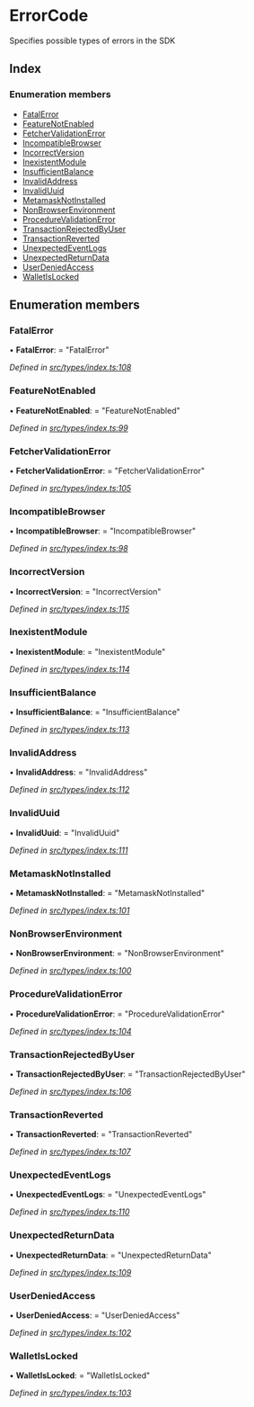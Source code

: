 # ErrorCode

Specifies possible types of errors in the SDK

## Index

### Enumeration members

* [FatalError](_types_index_.errorcode.md#fatalerror)
* [FeatureNotEnabled](_types_index_.errorcode.md#featurenotenabled)
* [FetcherValidationError](_types_index_.errorcode.md#fetchervalidationerror)
* [IncompatibleBrowser](_types_index_.errorcode.md#incompatiblebrowser)
* [IncorrectVersion](_types_index_.errorcode.md#incorrectversion)
* [InexistentModule](_types_index_.errorcode.md#inexistentmodule)
* [InsufficientBalance](_types_index_.errorcode.md#insufficientbalance)
* [InvalidAddress](_types_index_.errorcode.md#invalidaddress)
* [InvalidUuid](_types_index_.errorcode.md#invaliduuid)
* [MetamaskNotInstalled](_types_index_.errorcode.md#metamasknotinstalled)
* [NonBrowserEnvironment](_types_index_.errorcode.md#nonbrowserenvironment)
* [ProcedureValidationError](_types_index_.errorcode.md#procedurevalidationerror)
* [TransactionRejectedByUser](_types_index_.errorcode.md#transactionrejectedbyuser)
* [TransactionReverted](_types_index_.errorcode.md#transactionreverted)
* [UnexpectedEventLogs](_types_index_.errorcode.md#unexpectedeventlogs)
* [UnexpectedReturnData](_types_index_.errorcode.md#unexpectedreturndata)
* [UserDeniedAccess](_types_index_.errorcode.md#userdeniedaccess)
* [WalletIsLocked](_types_index_.errorcode.md#walletislocked)

## Enumeration members

### FatalError

• **FatalError**: = "FatalError"

_Defined in_ [_src/types/index.ts:108_](https://github.com/PolymathNetwork/polymath-sdk/blob/e8bbc1e/src/types/index.ts#L108)

### FeatureNotEnabled

• **FeatureNotEnabled**: = "FeatureNotEnabled"

_Defined in_ [_src/types/index.ts:99_](https://github.com/PolymathNetwork/polymath-sdk/blob/e8bbc1e/src/types/index.ts#L99)

### FetcherValidationError

• **FetcherValidationError**: = "FetcherValidationError"

_Defined in_ [_src/types/index.ts:105_](https://github.com/PolymathNetwork/polymath-sdk/blob/e8bbc1e/src/types/index.ts#L105)

### IncompatibleBrowser

• **IncompatibleBrowser**: = "IncompatibleBrowser"

_Defined in_ [_src/types/index.ts:98_](https://github.com/PolymathNetwork/polymath-sdk/blob/e8bbc1e/src/types/index.ts#L98)

### IncorrectVersion

• **IncorrectVersion**: = "IncorrectVersion"

_Defined in_ [_src/types/index.ts:115_](https://github.com/PolymathNetwork/polymath-sdk/blob/e8bbc1e/src/types/index.ts#L115)

### InexistentModule

• **InexistentModule**: = "InexistentModule"

_Defined in_ [_src/types/index.ts:114_](https://github.com/PolymathNetwork/polymath-sdk/blob/e8bbc1e/src/types/index.ts#L114)

### InsufficientBalance

• **InsufficientBalance**: = "InsufficientBalance"

_Defined in_ [_src/types/index.ts:113_](https://github.com/PolymathNetwork/polymath-sdk/blob/e8bbc1e/src/types/index.ts#L113)

### InvalidAddress

• **InvalidAddress**: = "InvalidAddress"

_Defined in_ [_src/types/index.ts:112_](https://github.com/PolymathNetwork/polymath-sdk/blob/e8bbc1e/src/types/index.ts#L112)

### InvalidUuid

• **InvalidUuid**: = "InvalidUuid"

_Defined in_ [_src/types/index.ts:111_](https://github.com/PolymathNetwork/polymath-sdk/blob/e8bbc1e/src/types/index.ts#L111)

### MetamaskNotInstalled

• **MetamaskNotInstalled**: = "MetamaskNotInstalled"

_Defined in_ [_src/types/index.ts:101_](https://github.com/PolymathNetwork/polymath-sdk/blob/e8bbc1e/src/types/index.ts#L101)

### NonBrowserEnvironment

• **NonBrowserEnvironment**: = "NonBrowserEnvironment"

_Defined in_ [_src/types/index.ts:100_](https://github.com/PolymathNetwork/polymath-sdk/blob/e8bbc1e/src/types/index.ts#L100)

### ProcedureValidationError

• **ProcedureValidationError**: = "ProcedureValidationError"

_Defined in_ [_src/types/index.ts:104_](https://github.com/PolymathNetwork/polymath-sdk/blob/e8bbc1e/src/types/index.ts#L104)

### TransactionRejectedByUser

• **TransactionRejectedByUser**: = "TransactionRejectedByUser"

_Defined in_ [_src/types/index.ts:106_](https://github.com/PolymathNetwork/polymath-sdk/blob/e8bbc1e/src/types/index.ts#L106)

### TransactionReverted

• **TransactionReverted**: = "TransactionReverted"

_Defined in_ [_src/types/index.ts:107_](https://github.com/PolymathNetwork/polymath-sdk/blob/e8bbc1e/src/types/index.ts#L107)

### UnexpectedEventLogs

• **UnexpectedEventLogs**: = "UnexpectedEventLogs"

_Defined in_ [_src/types/index.ts:110_](https://github.com/PolymathNetwork/polymath-sdk/blob/e8bbc1e/src/types/index.ts#L110)

### UnexpectedReturnData

• **UnexpectedReturnData**: = "UnexpectedReturnData"

_Defined in_ [_src/types/index.ts:109_](https://github.com/PolymathNetwork/polymath-sdk/blob/e8bbc1e/src/types/index.ts#L109)

### UserDeniedAccess

• **UserDeniedAccess**: = "UserDeniedAccess"

_Defined in_ [_src/types/index.ts:102_](https://github.com/PolymathNetwork/polymath-sdk/blob/e8bbc1e/src/types/index.ts#L102)

### WalletIsLocked

• **WalletIsLocked**: = "WalletIsLocked"

_Defined in_ [_src/types/index.ts:103_](https://github.com/PolymathNetwork/polymath-sdk/blob/e8bbc1e/src/types/index.ts#L103)

